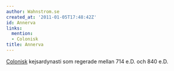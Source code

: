 ```yaml
---
author: Wahnstrom.se
created_at: '2011-01-05T17:48:42Z'
id: Annerva
links:
  mention:
  - Colonisk
title: Annerva
---
```


[Colonisk] kejsardynasti som regerade mellan 714 e.D. och 840 e.D.

  [Colonisk]: Colonisk